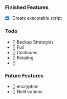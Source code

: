 ### Finished Features

 - [x] Create executable script

 ### Todo 

 - [] Backup Strategies
  - [] Full
  - [] Continues
  - [] Rotating
 - []

 ### Future Features
  - [] encryption
  - [] Notifications